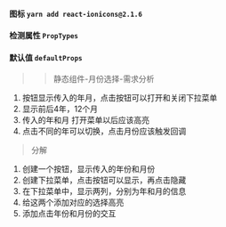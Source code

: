#### 图标 `yarn add react-ionicons@2.1.6`
#### 检测属性 `PropTypes`
#### 默认值 `defaultProps`

>> 静态组件-月份选择-需求分析
1. 按钮显示传入的年月，点击按钮可以打开和关闭下拉菜单
2. 显示前后4年，12个月
3. 传入的年和月 打开菜单以后应该高亮
4. 点击不同的年可以切换，点击月份应该触发回调
> 分解
1. 创建一个按钮，显示传入的年份和月份
2. 创建下拉菜单，点击按钮可以显示，再点击隐藏
3. 在下拉菜单中，显示两列，分别为年和月的信息
4. 给这两个添加对应的选择高亮
5. 添加点击年份和月份的交互